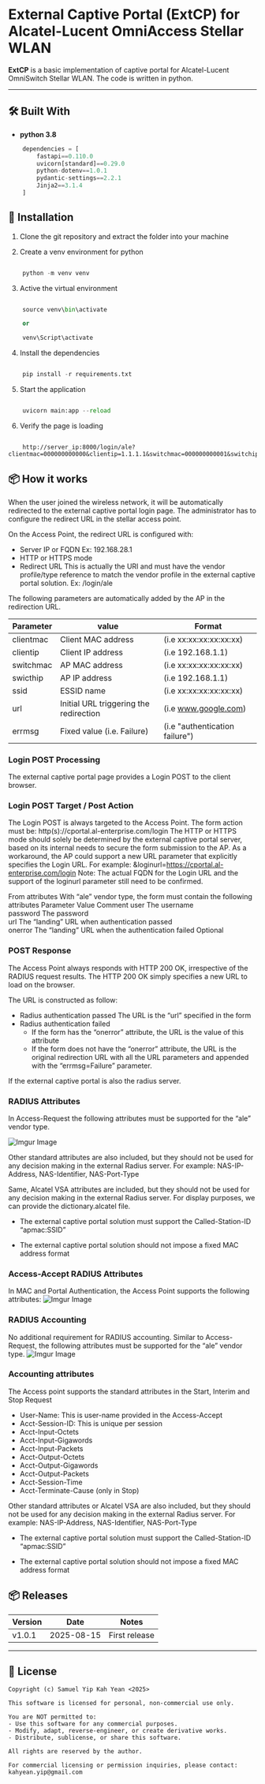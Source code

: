 
# External Captive Portal (ExtCP) for Alcatel-Lucent OmniAccess Stellar WLAN

**ExtCP** is a basic implementation of captive portal for Alcatel-Lucent OmniSwitch Stellar WLAN.  The code is written in python.

---

## 🛠️ Built With

- **python 3.8**

```python
    dependencies = [
        fastapi==0.110.0
        uvicorn[standard]==0.29.0
        python-dotenv==1.0.1
        pydantic-settings==2.2.1
        Jinja2==3.1.4
    ]
```

## 🚀 Installation


1. Clone the git repository and extract the folder into your machine

2. Create a venv environment for python

```python

    python -m venv venv

```
3. Active the virtual environment

```python

    source venv\bin\activate   

    or

    venv\Script\activate

```

4. Install the dependencies 

```python

    pip install -r requirements.txt

```

5. Start the application

```python

    uvicorn main:app --reload

```

6. Verify the page is loading

```Chrome Browser

    http://server_ip:8000/login/ale?clientmac=000000000000&clientip=1.1.1.1&switchmac=000000000001&switchip=10.1.1.1&ssid=skynet&url=www.google.com

```

## 📦 How it works

When the user joined the wireless network, it will be automatically redirected to the external captive portal
login page.  The administrator has to configure the redirect URL in the stellar access point.

On the Access Point, the redirect URL is configured with:
*	Server IP or FQDN
Ex: 192.168.28.1
*	HTTP or HTTPS mode
*	Redirect URL
This is actually the URI and must have the vendor profile/type reference to match the vendor profile in the external captive portal solution.
Ex: /login/ale


The following parameters are automatically added by the AP in the redirection URL.

| Parameter          | value                                    | Format                                |
|--------------------|------------------------------------------|---------------------------------------|
| clientmac          | Client MAC address                       | (i.e xx:xx:xx:xx:xx:xx)               |
| clientip           | Client IP address                        | (i.e 192.168.1.1)                     |
| switchmac          | AP MAC address                           | (i.e xx:xx:xx:xx:xx:xx)               |
| swicthip           | AP IP address                            | (i.e 192.168.1.1)                     |
| ssid               | ESSID name                               | (i.e xx:xx:xx:xx:xx:xx)               |
| url                | Initial URL triggering the redirection   | (i.e www.google.com)                  |
| errmsg             | Fixed value (i.e. Failure)               | (i.e "authentication failure")        |


### Login POST Processing
The external captive portal page provides a Login POST to the client browser.

### Login POST Target / Post Action
The Login POST is always targeted to the Access Point.
The form action must be: http(s)://cportal.al-enterprise.com/login
The HTTP or HTTPS mode should solely be determined by the external captive portal server, based on its internal needs to secure the form submission to the AP.
As a workaround, the AP could support a new URL parameter that explicitly specifies the Login URL. 
For example: &loginurl=https://cportal.al-enterprise.com/login
Note:
The actual FQDN for the Login URL and the support of the loginurl parameter still need to be confirmed. 

From attributes
With “ale” vendor type, the form must contain the following attributes
Parameter	Value	                                            Comment
user	    The username	
password	The password	
url	        The “landing” URL when authentication passed	
onerror	    The “landing” URL when the authentication failed	Optional 

### POST Response
The Access Point always responds with HTTP 200 OK, irrespective of the RADIUS request results.
The HTTP 200 OK simply specifies a new URL to load on the browser.

The URL is constructed as follow:
*	Radius authentication passed
The URL is the “url” specified in the form 
*	Radius authentication failed
    +	If the form has the “onerror” attribute, the URL is the value of this attribute
    +	If the form does not have the “onerror” attribute, the URL is the original redirection URL with all the URL parameters and appended with the “errmsg=Failure” parameter.


If the external captive portal is also the radius server.

### RADIUS Attributes
In Access-Request the following attributes must be supported for the “ale” vendor type.

![Imgur Image](https://github.com/Samuelyip74/StellarExternalCP/blob/main/images/radius_attributes.JPG)

Other standard attributes are also included, but they should not be used for any decision making in the external Radius server.
For example: NAS-IP-Address, NAS-Identifier, NAS-Port-Type

Same, Alcatel VSA attributes are included, but they should not be used for any decision making in the external Radius server. For display purposes, we can provide the dictionary.alcatel file.

 * The external captive portal solution must support the Called-Station-ID “apmac:SSID” 

 * The external captive portal solution should not impose a fixed MAC address format  

### Access-Accept RADIUS Attributes
In MAC and Portal Authentication, the Access Point supports the following attributes:
![Imgur Image](https://github.com/Samuelyip74/StellarExternalCP/blob/main/images/radius_accept_attributes.JPG)

### RADIUS Accounting

No additional requirement for RADIUS accounting.
Similar to Access-Request, the following attributes must be supported for the “ale” vendor type.
![Imgur Image](https://github.com/Samuelyip74/StellarExternalCP/blob/main/images/radius_accounting.JPG)

### Accounting attributes
The Access point supports the standard attributes in the Start, Interim and Stop Request
*	User-Name:		This is user-name provided in the Access-Accept
*	Acct-Session-ID:		This is unique per session
*	Acct-Input-Octets
*	Acct-Input-Gigawords
*	Acct-Input-Packets
*	Acct-Output-Octets
*	Acct-Output-Gigawords
*	Acct-Output-Packets
*	Acct-Session-Time
*	Acct-Terminate-Cause (only in Stop)

Other standard attributes or Alcatel VSA are also included, but they should not be used for any decision making in the external Radius server. For example: NAS-IP-Address, NAS-Identifier, NAS-Port-Type

 * The external captive portal solution must support the Called-Station-ID “apmac:SSID” 

 * The external captive portal solution should not impose a fixed MAC address format  



## 📦 Releases

| Version          | Date       | Notes                       |
|------------------|------------|-----------------------------|
| v1.0.1           | 2025-08-15 | First release               |


---

## 📄 License

```
Copyright (c) Samuel Yip Kah Yean <2025>

This software is licensed for personal, non-commercial use only.

You are NOT permitted to:
- Use this software for any commercial purposes.
- Modify, adapt, reverse-engineer, or create derivative works.
- Distribute, sublicense, or share this software.

All rights are reserved by the author.

For commercial licensing or permission inquiries, please contact:
kahyean.yip@gmail.com
```


